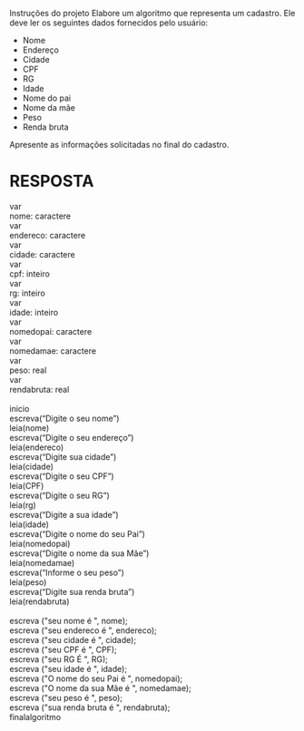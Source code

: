 Instruções do projeto
Elabore um algoritmo que representa um cadastro. Ele deve ler os seguintes dados fornecidos pelo usuário:

- Nome
- Endereço
- Cidade
- CPF
- RG
- Idade
- Nome do pai
- Nome da mãe
- Peso
- Renda bruta

Apresente as informações solicitadas no final do cadastro.

# RESPOSTA

var <br>
nome: caractere <br>
var <br>
endereco: caractere <br>
var <br>
cidade: caractere <br>
var <br>
cpf: inteiro <br>
var <br>
rg: inteiro <br>
var <br>
idade: inteiro <br>
var <br>
nomedopai: caractere <br>
var <br>
nomedamae: caractere <br>
var <br>
peso: real <br>
var <br>
rendabruta: real <br>
<br>
inicio <br>
escreva(“Digite o seu nome”) <br>
leia(nome) <br>
escreva(“Digite o seu endereço”) <br>
leia(endereco) <br>
escreva(“Digite sua cidade”) <br>
leia(cidade) <br>
escreva(“Digite o seu CPF”) <br>
leia(CPF) <br>
escreva(“Digite o seu RG”) <br>
leia(rg) <br>
escreva(“Digite a sua idade”) <br>
leia(idade) <br>
escreva(“Digite o nome do seu Pai”) <br>
leia(nomedopai) <br>
escreva(“Digite o nome da sua Mãe”) <br>
leia(nomedamae) <br>
escreva(“Informe o seu peso”) <br>
leia(peso) <br>
escreva(“Digite sua renda bruta”) <br>
leia(rendabruta) <br>
<br>
escreva ("seu nome é ", nome); <br>
escreva ("seu endereco é ", endereco); <br>
escreva ("seu cidade é ", cidade); <br>
escreva ("seu CPF é ", CPF); <br>
escreva ("seu RG É ", RG); <br>
escreva ("seu idade é ", idade); <br>
escreva ("O nome do seu Pai é ", nomedopai); <br>
escreva ("O nome da sua Mãe é ", nomedamae); <br>
escreva ("seu peso é ", peso); <br>
escreva ("sua renda bruta é ", rendabruta); <br>
finalalgoritmo 
